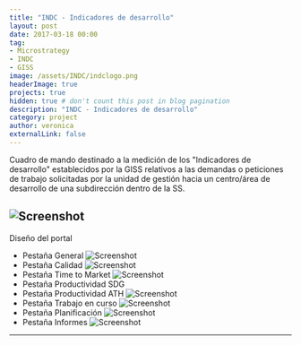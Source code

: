 ```yaml
---
title: "INDC - Indicadores de desarrollo"
layout: post
date: 2017-03-18 00:00
tag: 
- Microstrategy 
- INDC
- GISS
image: /assets/INDC/indclogo.png
headerImage: true
projects: true
hidden: true # don't count this post in blog pagination
description: "INDC - Indicadores de desarrollo"
category: project
author: veronica
externalLink: false
---
```


Cuadro de mando destinado a la medición de los "Indicadores de desarrollo" establecidos por la GISS relativos a las demandas o peticiones de trabajo solicitadas por la unidad de gestión hacia un centro/área de desarrollo de una subdirección dentro de la SS.

![Screenshot](/assets/INDC/indc1.png)
---

Diseño del portal

- Pestaña General
![Screenshot](/assets/INDC/indc2.png)
- Pestaña Calidad
![Screenshot](/assets/INDC/indc3.png)
- Pestaña Time to Market
![Screenshot](/assets/INDC/indc5.png)
- Pestaña Productividad SDG
- Pestaña Productividad ATH
![Screenshot](/assets/INDC/indc4.png)
- Pestaña Trabajo en curso
![Screenshot](/assets/INDC/indc6.png)
- Pestaña Planificación
![Screenshot](/assets/INDC/indc7.png)
- Pestaña Informes
![Screenshot](/assets/INDC/indc8.png)


---

